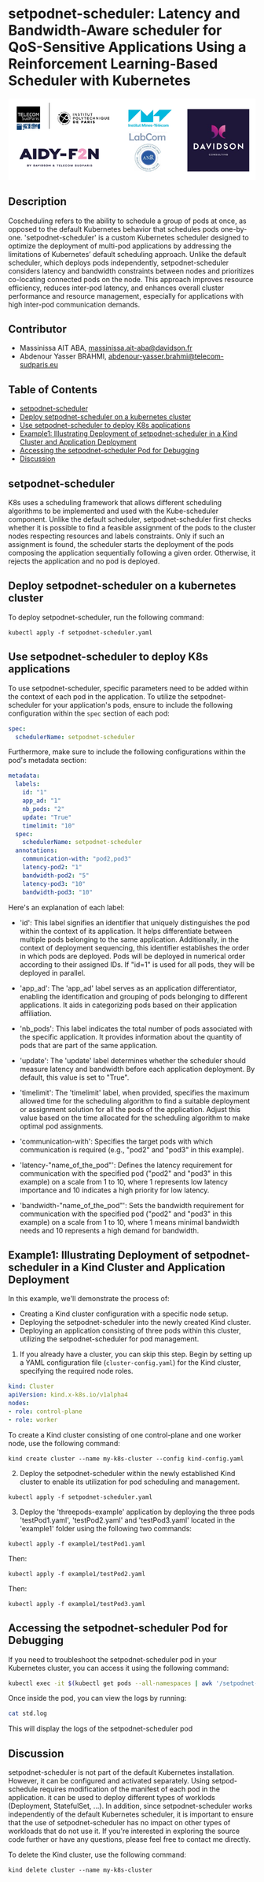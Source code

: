 # setpodnet-scheduler: Latency and Bandwidth-Aware scheduler for QoS-Sensitive Applications Using a Reinforcement Learning-Based Scheduler with Kubernetes 

<div align="center">
    <img src="figures/1_IconsAll_Hori.png" alt="AIDY-F2N">
</div>

## Description
Coscheduling refers to the ability to schedule a group of pods at once, as opposed to the default Kubernetes behavior that schedules pods one-by-one.
'setpodnet-scheduler' is a custom Kubernetes scheduler designed to optimize the deployment of multi-pod applications by addressing the limitations of Kubernetes’ default scheduling approach. Unlike the default scheduler, which deploys pods independently, setpodnet-scheduler considers latency and bandwidth constraints between nodes and prioritizes co-locating connected pods on the node. This approach improves resource efficiency, reduces inter-pod latency, and enhances overall cluster performance and resource management, especially for applications with high inter-pod communication demands.
## Contributor

- Massinissa AIT ABA, massinissa.ait-aba@davidson.fr
- Abdenour Yasser BRAHMI, abdenour-yasser.brahmi@telecom-sudparis.eu

## Table of Contents

- [setpodnet-scheduler](#setpodnet-scheduler)
- [Deploy setpodnet-scheduler on a kubernetes cluster](#Deploy-setpodnet-scheduler-on-a-kubernetes-cluster)
- [Use setpodnet-scheduler to deploy K8s applications](#Use-setpodnet-scheduler-to-deploy-K8s-applications)
- [Example1: Illustrating Deployment of setpodnet-scheduler in a Kind Cluster and Application Deployment](#Example1-Illustrating-Deployment-of-setpodnet-scheduler-in-a-Kind-Cluster-and-Application-Deployment)
- [Accessing the setpodnet-scheduler Pod for Debugging](#Accessing-the-setpodnet-scheduler-Pod-for-Debugging)
- [Discussion](#Discussion)


## setpodnet-scheduler

K8s uses a scheduling framework that allows different scheduling algorithms to be implemented and used with the Kube-scheduler component. Unlike the default scheduler, setpodnet-scheduler first checks whether it is possible to find a feasible assignment of the pods to the cluster nodes respecting resources and labels constraints. Only if such an assignment is found, the scheduler starts the deployment of the pods composing the application sequentially following a given order. Otherwise, it rejects the application and no pod is deployed.

## Deploy setpodnet-scheduler on a kubernetes cluster
To deploy setpodnet-scheduler, run the following command:
```bash[language=bash]
kubectl apply -f setpodnet-scheduler.yaml
```
## Use setpodnet-scheduler to deploy K8s applications 
To use setpodnet-scheduler, specific parameters need to be added within the context of each pod in the application. To utilize the setpodnet-scheduler for your application's pods, ensure to include the following configuration within the `spec` section of each pod:

```yaml
spec:
  schedulerName: setpodnet-scheduler
```

Furthermore, make sure to include the following configurations within the pod's metadata section:

```yaml
metadata:
  labels:
    id: "1"
    app_ad: "1" 
    nb_pods: "2" 
    update: "True"
    timelimit: "10"
  spec:
    schedulerName: setpodnet-scheduler
  annotations:
    communication-with: "pod2,pod3"
    latency-pod2: "1"
    bandwidth-pod2: "5"
    latency-pod3: "10"
    bandwidth-pod3: "10"
```

Here's an explanation of each label:

- 'id': This label signifies an identifier that uniquely distinguishes the pod within the context of its application. It helps differentiate between multiple pods belonging to the same application. Additionally, in the context of deployment sequencing, this identifier establishes the order in which pods are deployed. Pods will be deployed in numerical order according to their assigned IDs. If "id=1" is used for all pods, they will be deployed in parallel.

- 'app_ad': The 'app_ad' label serves as an application differentiator, enabling the identification and grouping of pods belonging to different applications. It aids in categorizing pods based on their application affiliation.

- 'nb_pods': This label indicates the total number of pods associated with the specific application. It provides information about the quantity of pods that are part of the same application.

- 'update': The 'update' label determines whether the scheduler should measure latency and bandwidth before each application deployment. By default, this value is set to "True".

- 'timelimit': The 'timelimit' label, when provided, specifies the maximum allowed time for the scheduling algorithm to find a suitable deployment or assignment solution for all the pods of the application. Adjust this value based on the time allocated for the scheduling algorithm to make optimal pod assignments.

- 'communication-with': Specifies the target pods with which communication is required (e.g., "pod2" and "pod3" in this example).

- 'latency-"name_of_the_pod"': Defines the latency requirement for communication with the specified pod ("pod2" and "pod3" in this example) on a scale from 1 to 10, where 1 represents low latency importance and 10 indicates a high priority for low latency.

- 'bandwidth-"name_of_the_pod"': Sets the bandwidth requirement for communication with the specified pod ("pod2" and "pod3" in this example) on a scale from 1 to 10, where 1 means minimal bandwidth needs and 10 represents a high demand for bandwidth.

## Example1: Illustrating Deployment of setpodnet-scheduler in a Kind Cluster and Application Deployment

In this example, we'll demonstrate the process of:

- Creating a Kind cluster configuration with a specific node setup.
- Deploying the setpodnet-scheduler into the newly created Kind cluster.
- Deploying an application consisting of three pods within this cluster, utilizing the setpodnet-scheduler for pod management.

1. If you already have a cluster, you can skip this step. Begin by setting up a YAML configuration file (`cluster-config.yaml`) for the Kind cluster, specifying the required node roles.

```yaml
kind: Cluster
apiVersion: kind.x-k8s.io/v1alpha4
nodes:
- role: control-plane
- role: worker
```
To create a Kind cluster consisting of one control-plane and one worker node, use the following command:
```bash[language=bash]
kind create cluster --name my-k8s-cluster --config kind-config.yaml
```



2. Deploy the setpodnet-scheduler within the newly established Kind cluster to enable its utilization for pod scheduling and management.
```bash[language=bash]
kubectl apply -f setpodnet-scheduler.yaml
```



3. Deploy the 'threepods-example' application by deploying the three pods 'testPod1.yaml', 'testPod2.yaml' and 'testPod3.yaml' located in the 'example1' folder using the following two commands:

```bash[language=bash]
kubectl apply -f example1/testPod1.yaml
```

Then:

```bash[language=bash]
kubectl apply -f example1/testPod2.yaml
```

Then:

```bash[language=bash]
kubectl apply -f example1/testPod3.yaml
```
## Accessing the setpodnet-scheduler Pod for Debugging

If you need to troubleshoot the setpodnet-scheduler pod in your Kubernetes cluster, you can access it using the following command:

```bash
kubectl exec -it $(kubectl get pods --all-namespaces | awk '/setpodnet-scheduler/{print $2}') -n kube-system -- /bin/bash
```
Once inside the pod, you can view the logs by running:

```bash
cat std.log
```
This will display the logs of the setpodnet-scheduler pod


## Discussion 
setpodnet-scheduler is not part of the default Kubernetes installation. However, it can be configured and activated separately. Using setpod-schedule requires modification of the manifest of each pod in the application. it can be used to deploy different types of worklods (Deployment, StatefulSet, ...).  In
addition, since setpodnet-scheduler works independently of the default Kubernetes scheduler,
it is important to ensure that the use of setpodnet-scheduler has no impact on other types of workloads that
do not use it. If you're interested in exploring the source code further or have any questions, please feel free to contact me directly.

To delete the Kind cluster, use the following command:
```bash[language=bash]
kind delete cluster --name my-k8s-cluster
```
